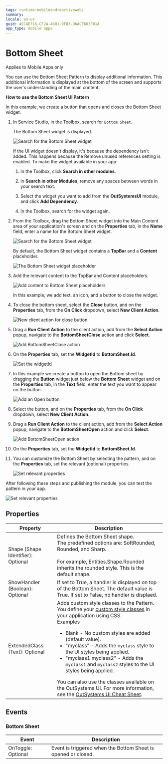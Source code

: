 ```yaml
---
tags: runtime-mobileandreactiveweb;
summary: 
locale: en-us
guid: 4CCAE716-CF2A-4601-9F03-D6ACF603F01A
app_type: mobile apps
---
```


# Bottom Sheet

<div class="info" markdown="1">

Applies to Mobile Apps only

</div>

You can use the Bottom Sheet Pattern to display additional information. This additional information is displayed at the bottom of the screen and supports the user's understanding of the main content.

**How to use the Bottom Sheet UI Pattern**

In this example, we create a button that opens and closes the Bottom Sheet widget.

1. In Service Studio, in the Toolbox, search for `Bottom Sheet`.

    The Bottom Sheet widget is displayed.

    ![Search for the Bottom Sheet widget](<images/bottomsheet-widget-ss.png>)

    If the UI widget doesn't display, it's because the dependency isn't added. This happens because the Remove unused references setting is enabled. To make the widget available in your app:

    1. In the Toolbox, click **Search in other modules**.

    1. In **Search in other Modules**, remove any spaces between words in your search text.
    
    1. Select the widget you want to add from the **OutSystemsUI** module, and click **Add Dependency**. 
    
    1. In the Toolbox, search for the widget again.

1. From the Toolbox, drag the Bottom Sheet widget into the Main Content area of your application's screen and on the **Properties** tab, in the **Name** field, enter a name for the Bottom Sheet widget.

    ![Search for the Bottom Sheet widget](<images/bottomsheet-dragwidget-ss.png>)

    By default, the Bottom Sheet widget contains a **TopBar** and a **Content** placeholder.

    ![The Bottom Sheet widget placeholder](<images/bottomsheet-placeholder-ss.png>)

1. Add the relevant content to the TopBar and Content placeholders. 

    ![Add content to Bottom Sheet placeholders](<images/bottomsheet-content-ss.png>)

    In this example, we add text, an icon, and a button to close the widget.

1. To close the bottom sheet, select the **Close** button, and on the **Properties** tab, from the **On Click** dropdown, select **New Client Action**.  

    ![New client action for close button](<images/bottomsheet-onclick-ss.png>)

1. Drag a **Run Client Action** to the client action, add from the **Select Action** popup, navigate to the **BottomSheetClose** action and click **Select**.

    ![Add BottomSheetClose action](<images/bottomsheet-close-ss.png>)

1. On the **Properties** tab, set the **WidgetId** to **BottomSheet.Id**.

    ![Set the widgetId](<images/bottomsheet-id-ss.png>)

1. In this example we create a button to open the Bottom sheet by dragging the **Button** widget just below the **Bottom Sheet** widget and on the **Properties** tab, in the **Text** field, enter the text you want to appear on the button.

    ![Add an Open button](<images/bottomsheet-openbutton-ss.png>)

1. Select the button, and on the **Properties** tab, from the **On Click** dropdown, select **New Client Action**.

1. Drag a **Run Client Action** to the client action, add from the **Select Action** popup, navigate to the **BottomSheetOpen** action and click **Select**.

    ![Add BottomSheetOpen action](<images/bottomsheet-openaction-ss.png>)

1. On the **Properties** tab, set the **WidgetId** to **BottomSheet.Id**.

1. You can customize the Bottom Sheet by selecting the pattern, and on the **Properties** tab, set the relevant (optional) properties.

    ![Set relevant properties](<images/bottomsheet-properties-ss.png>)

After following these steps and publishing the module, you can test the pattern in your app. 

![Set relevant properties](<images/bottomsheet-resultapp.png>)

## Properties

|Property|Description|
|---|---|
|Shape (Shape Identifier): Optional|Defines the Bottom Sheet shape.<br/>The predefined options are: SoftRounded, Rounded, and Sharp.<br/><br/>For example, Entities.Shape.Rounded inherits the rounded style. This is the default shape.|
|ShowHandler (Boolean): Optional|If set to True, a handler is displayed on top of the Bottom Sheet. The default value is True. If set to False, no handler is displaed.|
| ExtendedClass (Text): Optional|Adds custom style classes to the Pattern. You define your [custom style classes](../../../../../develop/ui/look-feel/css.md) in your application using CSS. <br/>Examples <ul><li>Blank - No custom styles are added (default value).</li><li>"myclass" - Adds the ``myclass`` style to the UI styles being applied.</li><li>"myclass1 myclass2" - Adds the ``myclass1`` and ``myclass2`` styles to the UI styles being applied.</li></ul>You can also use the classes available on the OutSystems UI. For more information, see the [OutSystems UI Cheat Sheet](https://outsystemsui.outsystems.com/OutSystemsUIWebsite/CheatSheet). |

## Events

### Bottom Sheet

|Event| Description| 
|---|---|
|OnToggle: Optional|Event is triggered when the Bottom Sheet is opened or closed.| 
